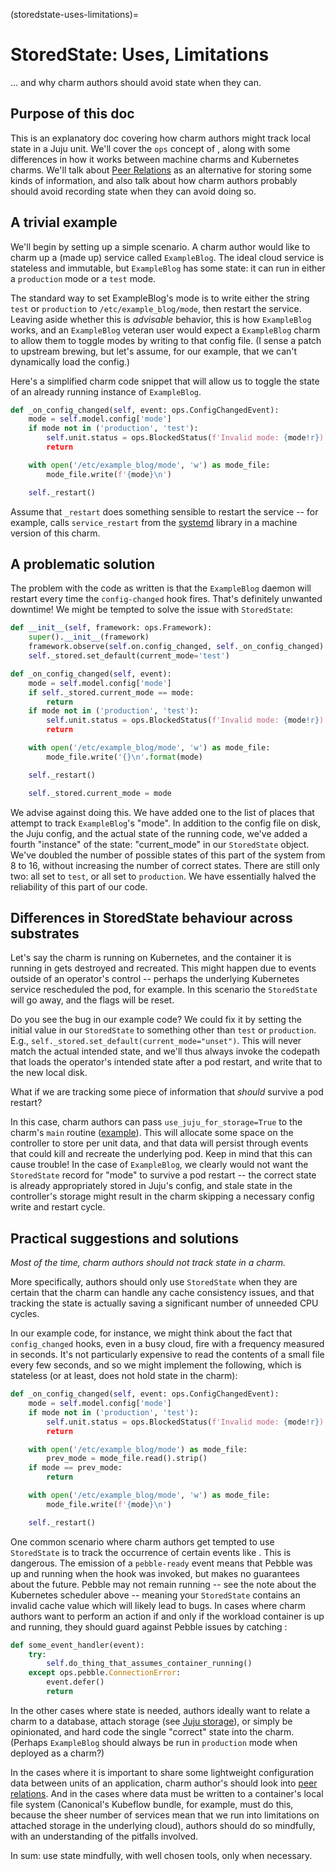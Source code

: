(storedstate-uses-limitations)=
# StoredState: Uses, Limitations

... and why charm authors should avoid state when they can.

## Purpose of this doc

This is an explanatory doc covering how charm authors might track local state in a Juju unit. We'll cover the `ops` concept of [](ops.StoredState), along with some differences in how it works between machine charms and Kubernetes charms. We'll talk about [Peer Relations]() as an alternative for storing some kinds of information, and also talk about how charm authors probably should avoid recording state when they can avoid doing so.

<!-- UPDATE LINKS
"Peer Relations", above
-->

## A trivial example

We'll begin by setting up a simple scenario. A charm author would like to charm up a (made up) service called `ExampleBlog`. The ideal cloud service is stateless and immutable, but `ExampleBlog` has some state: it can run in either a `production` mode or a `test` mode. 

The standard way to set ExampleBlog's mode is to write either the string `test` or `production` to `/etc/example_blog/mode`, then restart the service. Leaving aside whether this is *advisable* behavior, this is how `ExampleBlog` works, and an `ExampleBlog` veteran user would expect a `ExampleBlog` charm to allow them to toggle modes by writing to that config file. (I sense a patch to upstream brewing, but let's assume, for our example, that we can't dynamically load the config.)

Here's a simplified charm code snippet that will allow us to toggle the state of an already running instance of `ExampleBlog`.

```python
def _on_config_changed(self, event: ops.ConfigChangedEvent):
    mode = self.model.config['mode']
    if mode not in ('production', 'test'):
        self.unit.status = ops.BlockedStatus(f'Invalid mode: {mode!r})
        return

    with open('/etc/example_blog/mode', 'w') as mode_file:
        mode_file.write(f'{mode}\n')

    self._restart()
```

Assume that `_restart` does something sensible to restart the service -- for example, calls `service_restart` from the [systemd](https://charmhub.io/operator-libs-linux/libraries/systemd) library in a machine version of this charm.

## A problematic solution

The problem with the code as written is that the `ExampleBlog` daemon will restart every time the `config-changed` hook fires. That's definitely unwanted downtime! We might be tempted to solve the issue with `StoredState`:

```python
def __init__(self, framework: ops.Framework):
    super().__init__(framework)
    framework.observe(self.on.config_changed, self._on_config_changed)
    self._stored.set_default(current_mode='test')

def _on_config_changed(self, event):
    mode = self.model.config['mode']
    if self._stored.current_mode == mode:
        return
    if mode not in ('production', 'test'):
        self.unit.status = ops.BlockedStatus(f'Invalid mode: {mode!r})
        return

    with open('/etc/example_blog/mode', 'w') as mode_file:
        mode_file.write('{}\n'.format(mode)

    self._restart()

    self._stored.current_mode = mode
```

We advise against doing this. We have added one to the list of places that attempt to track `ExampleBlog`'s "mode". In addition to the config file on disk, the Juju config, and the actual state of the running code, we've added a fourth "instance" of the state: "current_mode" in our `StoredState` object. We've doubled the number of possible states of this part of the system from 8 to 16, without increasing the number of correct states. There are still only two: all set to `test`, or all set to `production`. We have essentially halved the reliability of this part of our code.

## Differences in StoredState behaviour across substrates

Let's say the charm is running on Kubernetes, and the container it is running in gets destroyed and recreated. This might happen due to events outside of an operator's control -- perhaps the underlying Kubernetes service rescheduled the pod, for example. In this scenario the `StoredState` will go away, and the flags will be reset.

Do you see the bug in our example code? We could fix it by setting the initial value in our `StoredState` to something other than `test` or `production`. E.g., `self._stored.set_default(current_mode="unset")`. This will never match the actual intended state, and we'll thus always invoke the codepath that loads the operator's intended state after a pod restart, and write that to the new local disk.

What if we are tracking some piece of information that *should* survive a pod restart?

In this case, charm authors can pass `use_juju_for_storage=True` to the charm's `main` routine ([example](https://github.com/canonical/alertmanager-k8s-operator/blob/8371a1424c0a73d62d249ca085edf693c8084279/src/charm.py#L454)). This will allocate some space on the controller to store per unit data, and that data will persist through events that could kill and recreate the underlying pod. Keep in mind that this can cause trouble! In the case of `ExampleBlog`, we clearly would not want the `StoredState` record for "mode" to survive a pod restart -- the correct state is already appropriately stored in Juju's config, and stale state in the controller's storage might result in the charm skipping a necessary config write and restart cycle.

## Practical suggestions and solutions

_Most of the time, charm authors should not track state in a charm._

More specifically, authors should only use `StoredState` when they are certain that the charm can handle any cache consistency issues, and that tracking the state is actually saving a significant number of unneeded CPU cycles.

In our example code, for instance, we might think about the fact that `config_changed` hooks, even in a busy cloud, fire with a frequency measured in seconds. It's not particularly expensive to read the contents of a small file every few seconds, and so we might implement the following, which is stateless (or at least, does not hold state in the charm):

```python
def _on_config_changed(self, event: ops.ConfigChangedEvent):
    mode = self.model.config['mode']
    if mode not in ('production', 'test'):
        self.unit.status = ops.BlockedStatus(f'Invalid mode: {mode!r})
        return

    with open('/etc/example_blog/mode') as mode_file:
        prev_mode = mode_file.read().strip()
    if mode == prev_mode:
        return

    with open('/etc/example_blog/mode', 'w') as mode_file:
        mode_file.write(f'{mode}\n')

    self._restart()
```

One common scenario where charm authors get tempted to use `StoredState` is to track the occurrence of certain events like [](ops.PebbleReadyEvent). This is dangerous. The emission of a `pebble-ready` event means that Pebble was up and running when the hook was invoked, but makes no guarantees about the future. Pebble may not remain running -- see the note about the Kubernetes scheduler above -- meaning your `StoredState` contains an invalid cache value which will likely lead to bugs. In cases where charm authors want to perform an action if and only if the workload container is up and running, they should guard against Pebble issues by catching [](ops.pebble.ConnectionError):

```python
def some_event_handler(event):
    try:
        self.do_thing_that_assumes_container_running()
    except ops.pebble.ConnectionError:
        event.defer()
        return
```

In the other cases where state is needed, authors ideally want to relate a charm to a database, attach storage (see [Juju storage]()), or simply be opinionated, and hard code the single "correct" state into the charm. (Perhaps `ExampleBlog` should always be run in `production` mode when deployed as a charm?)

<!-- UPDATE LINKS
"Juju Storage", above
-->

In the cases where it is important to share some lightweight configuration data between units of an application, charm author's should look into [peer relations](https://juju.is/docs/sdk/integration#heading--peer-integrations). And in the cases where data must be written to a container's local file system (Canonical's Kubeflow bundle, for example, must do this, because the sheer number of services mean that we run into limitations on attached storage in the underlying cloud), authors should do so mindfully, with an understanding of the pitfalls involved.

In sum: use state mindfully, with well chosen tools, only when necessary.
